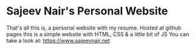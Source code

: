 # Sajeev Nair's Personal Website
That's all this is, a personal website with my resume.
Hosted at github pages this is a simple website with HTML, CSS & a little bit of JS
You can take a look at: https://www.sajeevnair.net
